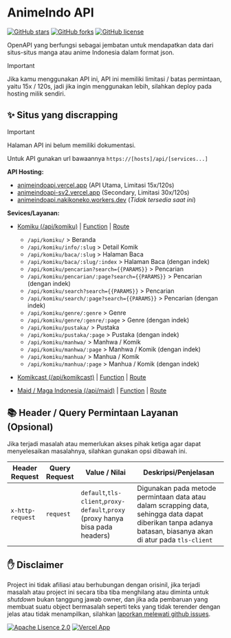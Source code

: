 # AnimeIndo API

[![GitHub stars](https://img.shields.io/github/stars/ernestoyoofi/animeindo-api?style=social)](https://github.com/ernestoyoofi/animeindo-api/stargazers)
[![GitHub forks](https://img.shields.io/github/forks/ernestoyoofi/animeindo-api?style=social)](https://github.com/ernestoyoofi/animeindo-api/network/members)
[![GitHub license](https://img.shields.io/github/license/ernestoyoofi/animeindo-api)](https://github.com/ernestoyoofi/animeindo-api/blob/main/LICENSE)

OpenAPI yang berfungsi sebagai jembatan untuk mendapatkan data dari situs-situs manga atau anime Indonesia dalam format json.

> [!IMPORTANT]
> Jika kamu menggunakan API ini, API ini memiliki limitasi / batas permintaan, yaitu 15x / 120s, jadi jika ingin menggunakan lebih, silahkan deploy pada hosting milik sendiri.

## ✨ Situs yang discrapping

> [!IMPORTANT]
> Halaman API ini belum memiliki dokumentasi.

Untuk API gunakan url bawaannya `https://[hosts]/api/[services...]`

**API Hosting:**

- [animeindoapi.vercel.app](https://animeindoapi.vercel.app) (API Utama, Limitasi 15x/120s)
- [animeindoapi-sv2.vercel.app](https://animeindoapi-sv2.vercel.app) (Secondary, Limitasi 30x/120s)
- [animeindoapi.nakikoneko.workers.dev](https://animeindoapi.nakikoneko.workers.dev) (_Tidak tersedia saat ini_)

**Sevices/Layanan:**

- [Komiku (/api/komiku)](https://animeindoapi.vercel.app/api/komiku) | [Function](./manga/komiku/) | [Route](./router/komiku.js)
  - `/api/komiku/` > Beranda
  - `/api/komiku/info/:slug` > Detail Komik
  - `/api/komiku/baca/:slug` > Halaman Baca
  - `/api/komiku/baca/:slug/:index` > Halaman Baca (dengan indek)
  - `/api/komiku/pencarian?search={{PARAMS}}` > Pencarian
  - `/api/komiku/pencarian/:page?search={{PARAMS}}` > Pencarian (dengan indek)
  - `/api/komiku/search?search={{PARAMS}}` > Pencarian
  - `/api/komiku/search/:page?search={{PARAMS}}` > Pencarian (dengan indek)
  - `/api/komiku/genre/:genre` > Genre
  - `/api/komiku/genre/:genre/:page` > Genre (dengan indek)
  - `/api/komiku/pustaka/` > Pustaka
  - `/api/komiku/pustaka/:page` > Pustaka (dengan indek)
  - `/api/komiku/manhwa/` > Manhwa / Komik
  - `/api/komiku/manhwa/:page` > Manhwa / Komik (dengan indek)
  - `/api/komiku/manhua/` > Manhua / Komik
  - `/api/komiku/manhua/:page` > Manhua / Komik (dengan indek)

- [Komikcast (/api/komikcast)](https://animeindoapi.vercel.app/api/komikcast) | [Function](./manga/komikcast/) | [Route](./router/komikcast.js)
- [Maid / Maga Indonesia (/api/maid)](https://animeindoapi.vercel.app/api/maid) | [Function](./manga/maid/) | [Route](./router/maid.js)

## 📚 Header / Query Permintaan Layanan (Opsional)

Jika terjadi masalah atau memerlukan akses pihak ketiga agar dapat menyelesaikan masalahnya, silahkan gunakan opsi dibawah ini.

| Header Request | Query Request | Value / Nilai | Deskripsi/Penjelasan |
| -----  | ----- | ----- | -------------------- |
| `x-http-request` | `request` | `default`,`tls-client`,`proxy-default`,`proxy` (proxy hanya bisa pada headers) | Digunakan pada metode permintaan data atau dalam scrapping data, sehingga data dapat diberikan tanpa adanya batasan, biasanya akan di atur pada `tls-client` |

## ✋ Disclaimer

Project ini tidak afiliasi atau berhubungan dengan orisinil, jika terjadi masalah atau project ini secara tiba tiba menghilang atau diminta untuk _shutdown_ bukan tanggung jawab owner, dan jika ada pembaruan yang membuat suatu object bermasalah seperti teks yang tidak terender dengan jelas atau tidak menampilkan, silahkan [laporkan melewati github issues](https://github.com/ernestoyoofi/animeindo-api/issues/new).

[![Apache Lisence 2.0](https://img.shields.io/badge/Apache_License-c92037?style=for-the-badge&logo=apache&logoColor=white)](./LICENSE)
[![Vercel App](https://img.shields.io/badge/Vercel-000000?style=for-the-badge&logo=vercel&logoColor=white)](https://vercel.com)
